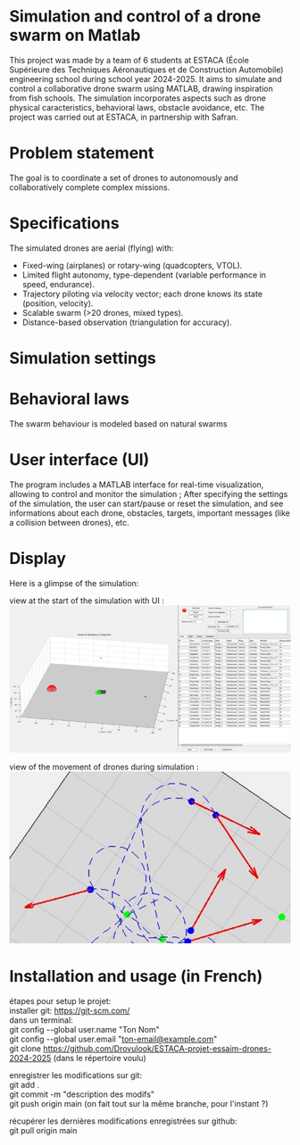 # Simulation and control of a drone swarm on Matlab

This project was made by a team of 6 students at ESTACA (École Supérieure des Techniques Aéronautiques et de Construction Automobile) engineering school during school year 2024-2025.
It aims to simulate and control a collaborative drone swarm using MATLAB, drawing inspiration from fish schools. The simulation incorporates aspects such as drone physical caracteristics, behavioral laws, obstacle avoidance, etc.
The project was carried out at ESTACA, in partnership with Safran.

# Problem statement 

The goal is to coordinate a set of drones to autonomously and collaboratively complete complex missions.

# Specifications

The simulated drones are aerial (flying) with:
- Fixed-wing (airplanes) or rotary-wing (quadcopters, VTOL).
- Limited flight autonomy, type-dependent (variable performance in speed, endurance).
- Trajectory piloting via velocity vector; each drone knows its state (position, velocity).
- Scalable swarm (>20 drones, mixed types).
- Distance-based observation (triangulation for accuracy).

# Simulation settings

# Behavioral laws

The swarm behaviour is modeled based on natural swarms

# User interface (UI)

The program includes a MATLAB interface for real-time visualization, allowing to control and monitor the simulation ;
After specifying the settings of the simulation, the user can start/pause or reset the simulation, and see informations about each drone, obstacles, targets, important messages (like a collision between drones), etc.

# Display

Here is a glimpse of the simulation:

view at the start of the simulation with UI :
![view at the start of the simulation with UI](screenshot1.png)

view of the movement of drones during simulation :
![view of the movement of drones during simulation](screenshot2.png)

# Installation and usage (in French)

étapes pour setup le projet:  
    installer git: https://git-scm.com/  
    dans un terminal:  
        git config --global user.name "Ton Nom"  
        git config --global user.email "ton-email@example.com"  
     git clone https://github.com/Drovulook/ESTACA-projet-essaim-drones-2024-2025 (dans le répertoire voulu)  

enregistrer les modifications sur git:  
    git add .  
    git commit -m "description des modifs"  
    git push origin main (on fait tout sur la même branche, pour l'instant ?)  

récupérer les dernières modifications enregistrées sur github:  
    git pull origin main
